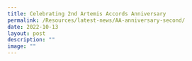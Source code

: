 ```yaml
---
title: Celebrating 2nd Artemis Accords Anniversary
permalink: /Resources/latest-news/AA-anniversary-second/
date: 2022-10-13
layout: post
description: ""
image: ""
---
```

